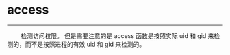 # access
***

&emsp;&emsp;
检测访问权限。
但是需要注意的是 access 函数是按照实际 uid 和 gid 来检测的，而不是按照进程的有效 uid 和 gid 来检测的。
